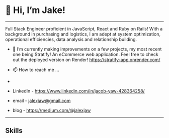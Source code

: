 # 👋 Hi, I’m Jake! 
---
Full Stack Engineer proficient in JavaScript, React and Ruby on Rails! With a background in purchasing and logistics, I am adept at system optimization, operational efficiencies, data analysis and relationship building.

- 🌱 I’m currently making improvements on a few projects, my most recent one being Stratify! An eCommerce web application. Feel free to check out the deployed version on Render! https://stratify-app.onrender.com/
<!-- - 💞️ I’m looking to collaborate on -->
- 📫 How to reach me ...
- <link rel="stylesheet" href="https://cdn.jsdelivr.net/gh/devicons/devicon@v2.15.1/devicon.min.css">

- LinkedIn - https://www.linkedin.com/in/jacob-yaw-428364258/
- email - jalexjaw@gmail.com
- blog - https://medium.com/@jalexjaw
---
## Skills
<i class="devicon-javascript-plain colored"></i>


<!---
Huntysaurus/Huntysaurus is a ✨ special ✨ repository because its `README.md` (this file) appears on your GitHub profile.
You can click the Preview link to take a look at your changes.
--->
